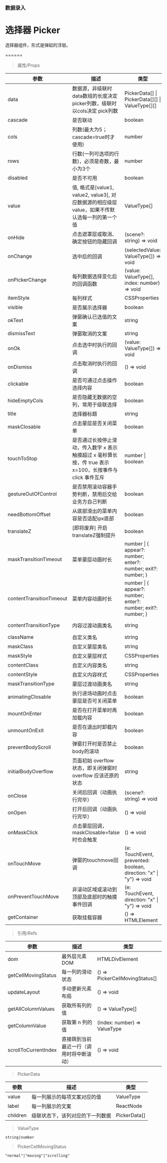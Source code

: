 ### 数据录入

# 选择器 Picker

选择器组件，形式是弹起的浮层。

======

> 属性/Props

|参数|描述|类型|默认值|
|----------|-------------|------|------|
|data|数据源，非级联时data数组的长度决定picker列数，级联时以cols决定 pick列数|PickerData\[\] \| PickerData\[\]\[\] \| ValueType\[\]\[\]|必填|
|cascade|是否联动|boolean|true|
|cols|列数(最大为5；cascade=true时才使用)|number|3|
|rows|行数(一列可选项的行数)，必须是奇数，最小为3个|number|5|
|disabled|是否不可用|boolean|false|
|value|值, 格式是\[value1, value2, value3\], 对应数据源的相应级层value，如果不传默认选每一列的第一个值|ValueType\[\]|-|
|onHide|点击遮罩层或取消、确定按钮的隐藏回调|(scene?: string) =\> void|-|
|onChange|选中后的回调|(selectedValue: ValueType\[\]) =\> void|-|
|onPickerChange|每列数据选择变化后的回调函数|(value: ValueType\[\], index: number) =\> void|-|
|itemStyle|每列样式|CSSProperties|-|
|visible|是否展示选择器|boolean|false|
|okText|弹窗确认已选值的文案|string|"确定"|
|dismissText|弹窗取消的文案|string|"取消"|
|onOk|点击选中时执行的回调|(value: ValueType\[\]) =\> void|-|
|onDismiss|点击取消时执行的回调|() =\> void|-|
|clickable|是否可通过点击操作选择内容|boolean|true|
|hideEmptyCols|是否隐藏无数据的空列，常用于级联选择|boolean|false|
|title|选择器标题|string|""|
|maskClosable|点击蒙层是否关闭菜单|boolean|false|
|touchToStop|是否通过长按停止滑动，传入数字 x 表示触摸超过 x 毫秒算长按，传 true 表示 x=100，长按事件与 click 事件互斥|number \| boolean|false|
|gestureOutOfControl|是否禁用滚动容器手势判断，禁用后交给业务方自己判断|boolean|true|
|needBottomOffset|从底部滑出的菜单内容是否适配ipx底部|boolean|false|
|translateZ|\[即将废弃\] 开启translateZ强制提升|boolean|false|
|maskTransitionTimeout|菜单蒙层动画时长|number \| \{ appear?: number; enter?: number; exit?: number; \}|{ enter: 450, exit: 240 }|
|contentTransitionTimeout|菜单内容动画时长|number \| \{ appear?: number; enter?: number; exit?: number; \}|{ enter: 450, exit: 240 }|
|contentTransitionType|内容过渡动画类名|string|\`slide-from-${props.direction}\`|
|className|自定义类名|string|-|
|maskClass|自定义蒙层类名|string|-|
|maskStyle|自定义蒙层样式|CSSProperties|-|
|contentClass|自定义内容类名|string|-|
|contentStyle|自定义内容样式|CSSProperties|-|
|maskTransitionType|蒙层过渡动画类名|string|"fade"|
|animatingClosable|执行进场动画时点击蒙层是否可关闭菜单|boolean|false|
|mountOnEnter|是否在打开菜单时再加载内容|boolean|true|
|unmountOnExit|是否在退出时卸载内容|boolean|true|
|preventBodyScroll|弹窗打开时是否禁止body的滚动|boolean|true|
|initialBodyOverflow|页面初始 overflow 状态，即关闭弹窗时 overflow 应该还原的状态|string|第一个全屏组件（弹窗、toast等）打开时页面overflow值|
|onClose|关闭后回调（动画执行完毕）|(scene?: string) =\> void|-|
|onOpen|打开后回调（动画执行完毕）|() =\> void|-|
|onMaskClick|点击蒙层回调，maskClosable=false时也会触发|() =\> void|-|
|onTouchMove|弹窗的touchmove回调|(e: TouchEvent, prevented: boolean, direction: "x" \| "y") =\> void|-|
|onPreventTouchMove|非滚动区域或滚动到顶部及底部时的触摸事件回调|(e: TouchEvent, direction: "x" \| "y") =\> void|-|
|getContainer|获取挂载容器|() =\> HTMLElement|-|

> 引用/Refs

|参数|描述|类型|
|----------|-------------|------|
|dom|最外层元素 DOM|HTMLDivElement|
|getCellMovingStatus|每一列的滑动状态|() =\> PickerCellMovingStatus\[\]|
|updateLayout|手动更新元素布局|() =\> void|
|getAllColumnValues|获取所有列的值|() =\> ValueType\[\]|
|getColumnValue|获取第 n 列的值|(index: number) =\> ValueType|
|scrollToCurrentIndex|直接跳到当前最近一行（调用时将中断滚动）|() =\> void|

> PickerData

|参数|描述|类型|
|----------|-------------|------|
|value|每一列展示的每项文案对应的值|ValueType|
|label|每一列展示的文案|ReactNode|
|children|级联状态下，该列对应的下一列数据|PickerData\[\]|

> ValueType

```
string|number
```

> PickerCellMovingStatus

```
"normal"|"moving"|"scrolling"
```
